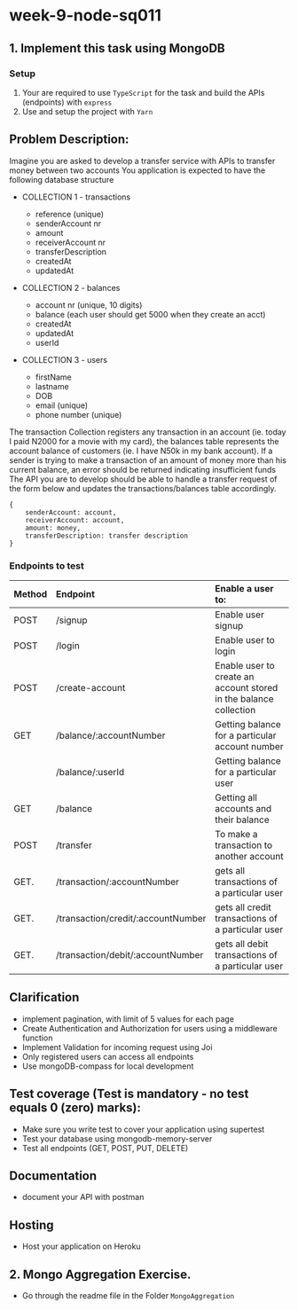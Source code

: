 # week-9-node-sq011

## 1. Implement this task using MongoDB

### Setup

1. Your are required to use `TypeScript` for the task and build the APIs (endpoints) with `express`
2. Use and setup the project with `Yarn`

## Problem Description:

Imagine you are asked to develop a transfer service with APIs to transfer money between two accounts
You application is expected to have the following database structure

- COLLECTION 1 - transactions
  - reference (unique)
  - senderAccount nr
  - amount
  - receiverAccount nr
  - transferDescription
  - createdAt
  - updatedAt
  
- COLLECTION 2 - balances

  - account nr (unique, 10 digits)
  - balance (each user should get 5000 when they create an acct)
  - createdAt
  - updatedAt
  - userId

- COLLECTION 3 - users
  - firstName
  - lastname
  - DOB
  - email (unique)
  - phone number (unique)

The transaction Collection registers any transaction in an account (ie. today I paid N2000 for a movie with my card), the balances table represents the account balance of customers (ie. I have N50k in my bank account). If a sender is trying to make a transaction of an amount of money more than his current balance, an error should be returned indicating insufficient funds
The API you are to develop should be able to handle a transfer request of the form below and updates the transactions/balances table accordingly.

```
{
    senderAccount: account,
    receiverAccount: account,
    amount: money,
    transferDescription: transfer description
}
```

### Endpoints to test

| Method | Endpoint                           | Enable a user to:                                            |
| :----- | :--------------------------------- | :----------------------------------------------------------- |
| POST   | /signup                            | Enable user signup |
| POST   | /login                             | Enable user to login |
| POST   | /create-account                    | Enable user to create an account stored in the balance collection |
| GET    | /balance/:accountNumber            | Getting balance for a particular account number              |
|        | /balance/:userId                   | Getting balance for a particular user                        |
| GET    | /balance                           | Getting all accounts and their balance                       |
| POST   | /transfer                          | To make a transaction to another account                     |
| GET.   | /transaction/:accountNumber        | gets all transactions of a particular user                   |
| GET.   | /transaction/credit/:accountNumber | gets all credit transactions of a particular user            |
| GET.   | /transaction/debit/:accountNumber  | gets all debit transactions of a particular user             |

## Clarification
- implement pagination, with limit of 5 values for each page
- Create Authentication and Authorization for users using a middleware function
- Implement Validation for incoming request using Joi
- Only registered users can access all endpoints
- Use mongoDB-compass for local development

## Test coverage (Test is mandatory - no test equals 0 (zero) marks):

- Make sure you write test to cover your application using supertest
- Test your database using mongodb-memory-server
- Test all endpoints (GET, POST, PUT, DELETE)

## Documentation
- document your API with postman

## Hosting
- Host your application on Heroku


## 2. Mongo Aggregation Exercise.
- Go through the readme file in the Folder `MongoAggregation`